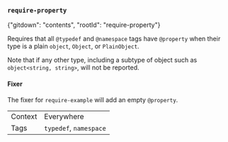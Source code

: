 ### `require-property`

{"gitdown": "contents", "rootId": "require-property"}

Requires that all `@typedef` and `@namespace` tags have `@property`
when their type is a plain `object`, `Object`, or `PlainObject`.

Note that if any other type, including a subtype of object such as
`object<string, string>`, will not be reported.

#### Fixer

The fixer for `require-example` will add an empty `@property`.

|||
|---|---|
|Context|Everywhere|
|Tags|`typedef`, `namespace`|

<!-- assertions requireProperty -->
